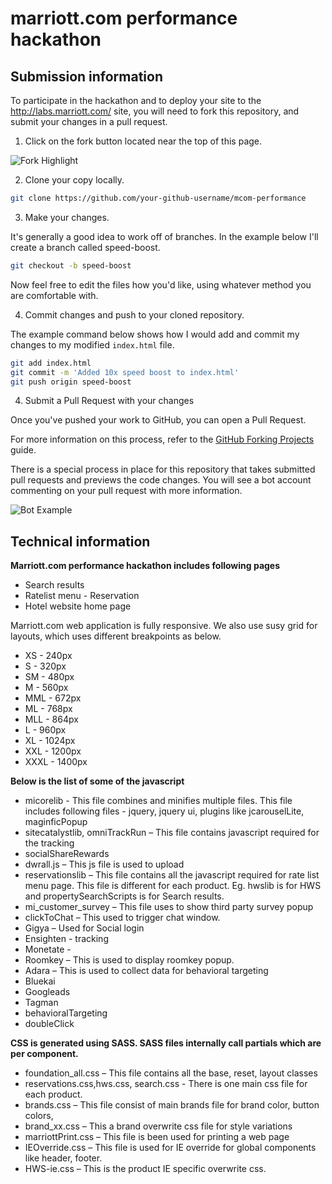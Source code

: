 marriott.com performance hackathon
==================================

Submission information
----------------------

To participate in the hackathon and to deploy your site to the http://labs.marriott.com/ site, you will need to fork this repository, and submit your changes in a pull request.

1. Click on the fork button located near the top of this page. 

![Fork Highlight](http://labs.marriott.com/docs/images/fork_highlight.jpg)

2. Clone your copy locally. 

```bash
git clone https://github.com/your-github-username/mcom-performance
```

3. Make your changes.

It's generally a good idea to work off of branches. In the example below I'll create a branch called speed-boost.

```bash
git checkout -b speed-boost
```

Now feel free to edit the files how you'd like, using whatever method you are comfortable with.

4. Commit changes and push to your cloned repository.


The example command below shows how I would add and commit my changes to my modified ```index.html``` file.
```bash
git add index.html
git commit -m 'Added 10x speed boost to index.html'
git push origin speed-boost
```

4. Submit a Pull Request with your changes

Once you've pushed your work to GitHub, you can open a Pull Request. 

For more information on this process, refer to the [GitHub Forking Projects](https://guides.github.com/activities/forking/) guide.

There is a special process in place for this repository that takes submitted pull requests and previews the code changes. You will see a bot
account commenting on your pull request with more information.

![Bot Example](http://labs.marriott.com/docs/images/bot_example.jpg)

Technical information
---------------------

**Marriott.com performance hackathon includes following pages**
* Search results
* Ratelist menu - Reservation
* Hotel website home page

Marriott.com web application is fully responsive.  We also use susy grid for layouts, which uses different breakpoints as below.
* XS -	240px
* S - 320px
* SM - 480px
* M	- 560px
* MML	- 672px
* ML - 768px
* MLL - 864px
* L - 960px
* XL - 1024px
* XXL - 1200px
* XXXL - 1400px



**Below is the list of some of the javascript**
*	micorelib - This file combines and minifies multiple files. This file includes following files - jquery, jquery ui, plugins like jcarouselLite, maginficPopup
*	sitecatalystlib, omniTrackRun – This file contains javascript required for the tracking
*	socialShareRewards 
*	dwrall.js – This js file is used to upload
*	reservationslib – This file contains all the javascript required for rate list menu page. This file is different for each product. Eg. hwslib is for HWS and propertySearchScripts is for Search results.
*	mi_customer_survey – This file uses to show third party survey popup
*	clickToChat – This used to trigger chat window.
*	Gigya – Used for Social login
*	Ensighten - tracking
*	Monetate - 
*	Roomkey – This is used to display roomkey popup.
*	Adara – This is used to collect data for behavioral targeting
*	Bluekai 
*	Googleads
*	Tagman
*	behavioralTargeting
*	doubleClick

**CSS is generated using SASS. SASS files internally call partials which are per component.**
*	foundation_all.css – This file contains all the base, reset, layout classes
*	reservations.css,hws.css, search.css  - There is one main css file for each product.
*	brands.css – This file consist of main brands file for brand color, button colors,
*	brand_xx.css – This a brand overwrite css file for style variations
*	marriottPrint.css – This file is been used for printing a web page
*	IEOverride.css – This file is used for IE override for global components like header, footer.
*	HWS-ie.css – This is the product IE specific overwrite css.

